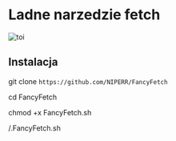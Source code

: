 # Ladne narzedzie fetch
![toi](https://github.com/NIPERR/FancyFetch/assets/82673619/3bd263fb-e676-407c-adec-2aa9da872894)

## Instalacja

git clone `https://github.com/NIPERR/FancyFetch`

cd FancyFetch

chmod +x FancyFetch.sh

/.FancyFetch.sh
